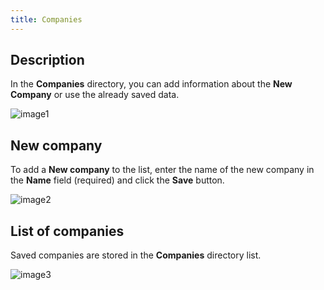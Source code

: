 ```yaml
---
title: Companies
---
```


## Description

In the **Companies** directory, you can add information about the **New Company** or use the already saved data.

![image1](/img/en/users-and-companies/companies/image1.png)

## New company

To add a **New company** to the list, enter the name of the new company in the **Name** field (required) and click the **Save** button.

![image2](/img/en/users-and-companies/companies/image2.png)

## List of companies

Saved companies are stored in the **Companies** directory list.

![image3](/img/en/users-and-companies/companies/image3.png)
